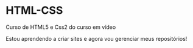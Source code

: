 # HTML-CSS
 Curso de HTML5 e Css2 do curso em vídeo
 
Estou aprendendo a criar sites e agora vou gerenciar meus repositórios!